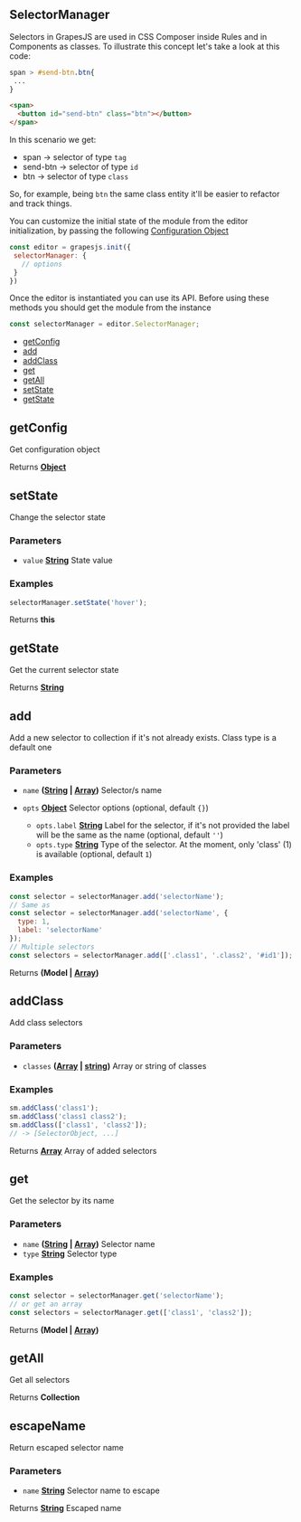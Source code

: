 <!-- Generated by documentation.js. Update this documentation by updating the source code. -->

## SelectorManager

Selectors in GrapesJS are used in CSS Composer inside Rules and in Components as classes. To illustrate this concept let's take
a look at this code:

```css
span > #send-btn.btn{
 ...
}
```

```html
<span>
  <button id="send-btn" class="btn"></button>
</span>
```

In this scenario we get:

*   span     -> selector of type `tag`
*   send-btn -> selector of type `id`
*   btn      -> selector of type `class`

So, for example, being `btn` the same class entity it'll be easier to refactor and track things.

You can customize the initial state of the module from the editor initialization, by passing the following [Configuration Object][1]

```js
const editor = grapesjs.init({
 selectorManager: {
   // options
 }
})
```

Once the editor is instantiated you can use its API. Before using these methods you should get the module from the instance

```js
const selectorManager = editor.SelectorManager;
```

*   [getConfig][2]
*   [add][3]
*   [addClass][4]
*   [get][5]
*   [getAll][6]
*   [setState][7]
*   [getState][8]

## getConfig

Get configuration object

Returns **[Object][9]** 

## setState

Change the selector state

### Parameters

*   `value` **[String][10]** State value

### Examples

```javascript
selectorManager.setState('hover');
```

Returns **this** 

## getState

Get the current selector state

Returns **[String][10]** 

## add

Add a new selector to collection if it's not already exists. Class type is a default one

### Parameters

*   `name` **([String][10] | [Array][11])** Selector/s name
*   `opts` **[Object][9]** Selector options (optional, default `{}`)

    *   `opts.label` **[String][10]** Label for the selector, if it's not provided the label will be the same as the name (optional, default `''`)
    *   `opts.type` **[String][10]** Type of the selector. At the moment, only 'class' (1) is available (optional, default `1`)

### Examples

```javascript
const selector = selectorManager.add('selectorName');
// Same as
const selector = selectorManager.add('selectorName', {
  type: 1,
  label: 'selectorName'
});
// Multiple selectors
const selectors = selectorManager.add(['.class1', '.class2', '#id1']);
```

Returns **(Model | [Array][11])** 

## addClass

Add class selectors

### Parameters

*   `classes` **([Array][11] | [string][10])** Array or string of classes

### Examples

```javascript
sm.addClass('class1');
sm.addClass('class1 class2');
sm.addClass(['class1', 'class2']);
// -> [SelectorObject, ...]
```

Returns **[Array][11]** Array of added selectors

## get

Get the selector by its name

### Parameters

*   `name` **([String][10] | [Array][11])** Selector name
*   `type` **[String][10]** Selector type

### Examples

```javascript
const selector = selectorManager.get('selectorName');
// or get an array
const selectors = selectorManager.get(['class1', 'class2']);
```

Returns **(Model | [Array][11])** 

## getAll

Get all selectors

Returns **Collection** 

## escapeName

Return escaped selector name

### Parameters

*   `name` **[String][10]** Selector name to escape

Returns **[String][10]** Escaped name

[1]: https://github.com/artf/grapesjs/blob/master/src/selector_manager/config/config.js

[2]: #getconfig

[3]: #add

[4]: #addclass

[5]: #get

[6]: #getall

[7]: #setstate

[8]: #getstate

[9]: https://developer.mozilla.org/docs/Web/JavaScript/Reference/Global_Objects/Object

[10]: https://developer.mozilla.org/docs/Web/JavaScript/Reference/Global_Objects/String

[11]: https://developer.mozilla.org/docs/Web/JavaScript/Reference/Global_Objects/Array
